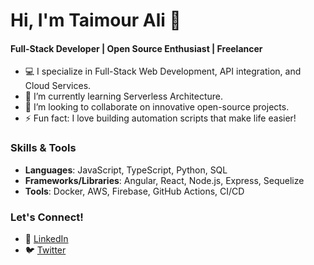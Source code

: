 # Hi, I'm Taimour Ali 👋
#### Full-Stack Developer | Open Source Enthusiast | Freelancer

- 💻 I specialize in Full-Stack Web Development, API integration, and Cloud Services.
- 🌱 I’m currently learning Serverless Architecture.
- 👯 I’m looking to collaborate on innovative open-source projects.
- ⚡ Fun fact: I love building automation scripts that make life easier!

### Skills & Tools
- **Languages**: JavaScript, TypeScript, Python, SQL
- **Frameworks/Libraries**: Angular, React, Node.js, Express, Sequelize
- **Tools**: Docker, AWS, Firebase, GitHub Actions, CI/CD

### Let's Connect!
- 💼 [LinkedIn](www.linkedin.com/in/sardartaimour)
- 🐦 [Twitter](https://twitter.com/yourname](https://twitter.com/Taimour2347))

<!--
**sardartaimour/sardartaimour** is a ✨ _special_ ✨ repository because its `README.md` (this file) appears on your GitHub profile.

Here are some ideas to get you started:

- 🔭 I’m currently working on ...
- 🌱 I’m currently learning ...
- 👯 I’m looking to collaborate on ...
- 🤔 I’m looking for help with ...
- 💬 Ask me about ...
- 📫 How to reach me: ...
- 😄 Pronouns: ...
- ⚡ Fun fact: ...
-->
